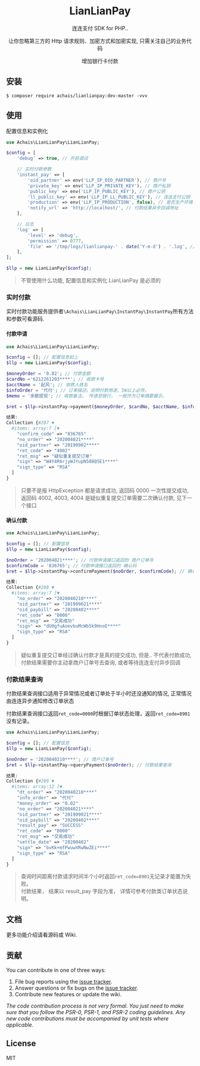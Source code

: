 <h1 align="center"> LianLianPay </h1>

<p align="center"> 连连支付 SDK for PHP..</p>

<p align="center"> 让你忽略第三方的 Http 请求规则、加密方式和加密实现, 只需关注自己的业务代码</p>

<p align="center"> 增加银行卡付款</p>

## 安装

```shell
$ composer require achais/lianlianpay:dev-master -vvv
```

## 使用
配置信息和实例化
```php
use Achais\LianLianPay\LianLianPay;

$config = [
    'debug' => true, // 开启调试

    // 实时付款参数
    'instant_pay' => [
        'oid_partner' => env('LLP_IP_OID_PARTNER'), // 商户号
        'private_key' => env('LLP_IP_PRIVATE_KEY'), // 商户私钥
        'public_key' => env('LLP_IP_PUBLIC_KEY'), // 商户公钥
        'll_public_key' => env('LLP_IP_LL_PUBLIC_KEY'), // 连连支付公钥
        'production' => env('LLP_IP_PRODUCTION', false), // 是否生产环境
        'notify_url' => 'http://localhost/', // 付款结果异步回调地址
    ],

    // 日志
    'log' => [
        'level' => 'debug',
        'permission' => 0777,
        'file' => '/tmp/logs/lianlianpay-' . date('Y-m-d') . '.log', // 日志文件, 你可以自定义
    ],
];

$llp = new LianLianPay($config);
```
> 不管使用什么功能, 配置信息和实例化 LianLianPay 是必须的

### 实时付款

实时付款功能服务提供者`\Achais\LianLianPay\InstantPay\InstantPay`所有方法和参数可看源码.

#### 付款申请
```php
use Achais\LianLianPay\LianLianPay;

$config = []; // 配置信息如上
$llp = new LianLianPay($config);

$moneyOrder = '0.02'; // 付款金额
$cardNo ='6212261203****'; // 收款卡号
$acctName = '起风'; // 收款人姓名
$infoOrder = '代付'; // 订单描述。说明付款用途，5W以上必传。
$memo = '余额提现'; // 收款备注。 传递至银行， 一般作为订单摘要展示。

$ret = $llp->instantPay->payment($moneyOrder, $cardNo, $acctName, $infoOrder, $memo); // 付款申请

结果:
Collection {#287 ▼
  #items: array:7 [▼
    "confirm_code" => "836765"
    "no_order" => "202004021****"
    "oid_partner" => "20190902****"
    "ret_code" => "4002"
    "ret_msg" => "疑似重复提交订单"
    "sign" => "W4Y4R6rjyWJYupN508Q5E1****"
    "sign_type" => "RSA"
  ]
}
```
> 只要不是报 HttpException 都是请求成功, 返回码 0000 一次性提交成功, 返回码 4002, 4003, 4004 是疑似重复提交订单需要二次确认付款, 见下一个接口

#### 确认付款
```php
use Achais\LianLianPay\LianLianPay;

$config = []; // 配置信息
$llp = new LianLianPay($config);

$noOrder = '202004021****'; // 付款申请接口返回的 商户订单号
$confirmCode = '836765'; // 付款申请接口返回的 确认码
$ret = $llp->instantPay->confirmPayment($noOrder, $confirmCode); // 确认付款

结果:
Collection {#288 ▼
  #items: array:7 [▼
    "no_order" => "2020040210****"
    "oid_partner" => "201909021****"
    "oid_paybill" => "20200402****"
    "ret_code" => "0000"
    "ret_msg" => "交易成功"
    "sign" => "dU0gfuAoevbuMcWb5k9HnoE****"
    "sign_type" => "RSA"
  ]
}

```
> 疑似重复提交订单经过确认付款才是真的提交成功, 但是.. 不代表付款成功, 付款结果需要你主动拿商户订单号去查询, 或者等待连连支付异步回调

### 付款结果查询
付款结果查询接口适用于异常情况或者订单处于半小时还没通知的情况, 正常情况由连连异步通知修改订单状态

付款结果查询接口返回`ret_code=0000`时根据订单状态处理，返回`ret_code=8901`没有记录。

```php
use Achais\LianLianPay\LianLianPay;

$config = []; // 配置信息
$llp = new LianLianPay($config);

$noOrder = '2020040210****'; // 商户订单号
$ret = $llp->instantPay->queryPayment($noOrder); // 付款结果查询

结果:
Collection {#289 ▼
  #items: array:12 [▼
    "dt_order" => "2020040210****"
    "info_order" => "代付"
    "money_order" => "0.02"
    "no_order" => "202004021****"
    "oid_partner" => "201909021****"
    "oid_paybill" => "20200402****"
    "result_pay" => "SUCCESS"
    "ret_code" => "0000"
    "ret_msg" => "交易成功"
    "settle_date" => "20200402"
    "sign" => "bvKk+mfPwuwXRwNwZEi****"
    "sign_type" => "RSA"
  ]
}
```
> 查询时间距离付款请求时间半个小时返回`ret_code=8901`无记录才能置为失败。  
> 付款结果， 结果以 result_pay 字段为准， 详情可参考付款类订单状态说明。

## 文档

更多功能介绍请看源码或 Wiki.

## 贡献

You can contribute in one of three ways:

1. File bug reports using the [issue tracker](https://github.com/achais/lianlianpay/issues).
2. Answer questions or fix bugs on the [issue tracker](https://github.com/achais/lianlianpay/issues).
3. Contribute new features or update the wiki.

_The code contribution process is not very formal. You just need to make sure that you follow the PSR-0, PSR-1, and PSR-2 coding guidelines. Any new code contributions must be accompanied by unit tests where applicable._

## License

MIT